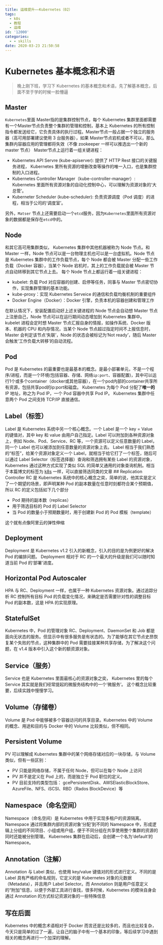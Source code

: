 ```yaml
---
title: 运维提升——Kubernetes（02）
tags:
  - k8s
  - 教程
  - 运维
id: '12000'
categories:
  - - skills
date: 2020-03-23 21:50:58
---
```


# Kubernetes 基本概念和术语

> 晚上刚下班，学习下 Kubernetes 的基本概念和术语，先了解基本概念，后面不至于学的时候一脸懵逼

## Master

`Kubernetes`里面 Master指的是集群控制节点，每个 Kubernetes 集群里面都需要有一个Master节点负责整个集群的管理和控制，基本上 Kubernetes 的所有控制指令都发送给它，它负责具体的执行过程。Master节点一般占据一个独立的服务器（高可用部署建议使用 3 台服务器），如果 Master节点宕机或者不可以，那么集群内容器应用的管理都将失效（不像 zookeeper 一样可以推选出一个新的 master 节点） Master节点上运行着一组关键进程：
<!--more-->
*   Kubernetes API Servre (kube-apiserver): 提供了 HTTP Rest 接口的关键服务进程， Kubernetes 里所有资源的增删改查等操作的唯一入口，也是集群控制的入口进程。
*   Kubernetes Controller Manager（kube-controller-manager）: Kubernetes 里面所有资源对象的自动化控制中心，可以理解为资源对象的‘大总管’。
*   Kuberneter Scheduler (kube-scheduler): 负责资源调度（Pod 调度）的进程，相当于公司的‘调度室’。

另外，`Matser` 节点上还需要启动一个`etcd`服务，因为`Kubernetes`里面所有资源对象的数据都是保存在`etcd`中的。

## Node

和其它高可用集群类似， Kubernetes 集群中其他机器被称为 Node 节点。和 Master 一样，Node 节点可以是一台物理主机也可以是一台虚拟机。Node 节点是 Kubernetes 集群中的工作负载节点，每个 Node 都会被 Master 分配一些工作负载（Docker 容器），当某个 Node 宕机时，其上的工作负载就会被 Master 节点自动转移到其它节点上去。 每个 Node 节点上都运行着一组关键进程：

*   kubelet: 负载 Pod 对应容器的创建、启停等任务，同事与 Master 节点密切协作，实现集群管理的基本功能。
*   kube-proxy：实现 Kubernetes Serveice 的通信和负载均衡机制的重要组件
*   Docker Engine（Docker）：Docker 引擎，负责本机的容器创建和管理工作

在默认情况下，安装配置启动好上述关键进程的 Node 节点会自动想 Master 节点上注册自己，Node 节点可以在运行期间动态增加到 Kubernetes 集群中。kubelet 进程会定时想 Master 节点汇报自身的情报，如操作系统、Docker 版本、机器的 CPU 和内存情况，当某个 Node 节点超过指定时间不上报信息时，Master 会判定该节点‘失联’，Node 的状态会被标记为‘Not ready’，随后 Master 会触发‘工作负载大转移’的自动流程。

## Pod

Pod 是 Kubernetes 的最重要也是最基本的概念。是最小部署单元，不是一个程序/进程，而是一个环境(包括容器、存储、网络`ip:port`、容器配置)，其中可以运行1个或多个container（docker或其他容器），在一个pod内部的container共享所有资源，包括共享pod的ip:port和磁盘。 Kubernetes 为每个 Pod 分配了**唯一的** IP 地址，称之为 Pod IP，一个 Pod 容器中共享 Pod IP。 Kubernetes 集群中任意两个 Pod 之间支持 TCP/IP 直接通信。

## Label（标签）

Label 是 Kubernetes 系统中另一个核心概念。一个 Label 是一个 key = Value 的键值对，其中 key 和 value 由用户自己指定。Label 可以附加到各种资源对象上，例如 Node、Pod、Service、RC 等，一个资源可以定义任意数量的 Label，同一个 Label 也可以被添加到任意数量的资源对象上去。 Label 相当于我们熟悉的“标签”，给某个资源对象定义一个 Label，就相当于给它打了一个标签，随后可以通过 Label Selector（标签选择器）查询和筛选拥有某些 Label 的资源对象， Kubernetes 通过这种方式实现了类似 SQL 的简单又通用的对象查询机制。相当于本篇博文的标签为 [k8s](https://www.52ynn.top/index.php/tag/k8s/ "k8s") 一样，可以直接筛选同类的文章 ## Replication Controller RC 是 Kubernetes 系统中的核心概念之奕，简单的说，他其实是定义了一个期望的场景，即声明某种 Pod 的副本数量在任意时刻都符合某个预期值，所以 RC 的定义包括如下几个部分

*   Pod 期待的副本数（replicas）
*   用于筛选目标的 Pod 的 Label Selector
*   当 Pod 的数量小于预期数量时，用于创建新 Pod 的 Pod 模板（template）

这个就有点像阿里云的弹性伸缩

## Deployment

Deployment 是 Kubernetes v1.2 引入的新概念，引入的目的是为例更好的解决 Pod 的编排问题。 Deployment 相对于 RC 的一个最大的升级是我们可以随时知道当前 Pod 的‘部署’进度。

## Horizontal Pod Autoscaler

HPA 与 RC、Deployment 一样，也属于一种 Kubernetes 资源对象。通过追踪分析 RC 控制所有目标 Pod 的负载变化情况，来确定是否需要针对性的调整目标 Pod 的副本数，这是 HPA 的实现原理。

## StatefulSet

Kubernetes 中，Pod 的管理对象 RC、Deployment、DaemonSet 和 Job 都是面向无状态的服务。但显示中有很多服务是有状态的。为了能够在其它节点史昂恢复某个失败的节点，这种集群中的 Pod 需要挂接某种共享存储，为了解决这个问题，在 v1.4 版本中引入这个新的额资源对象。

## Service（服务）

Service 也是 Kubernetes 里面最核心的资源对象之奕， Kubernetes 里的每个 Service 其实就是我们经常提起的微服务结构中的一个‘微服务’。 这个概念比较重要，后续实践中慢慢学习。

## Volume（存储卷）

Volume 是 Pod 中能够被多个容器访问的共享目录。Kubernetes 中的 Volume 的概念、用途和目的与 Docker 中的 Volume 比较类似，但不相同。

## Persistent Volume

PV 可以理解成 Kubernetes 集群中的某个网络存储对应的一块存储，与 Volume 类似，但有一些区别：

*   PV 只能是网络存储，不属于任何 Node，但可以在每个 Node 上访问
*   PV 并不是定义在 Pod 上的，而是独立于 Pod 职位的定义。
*   PV 目前支持的类型包括： gcePersistentDisk、AWSElasticBlockStore、AzureFile、NFS、iSCSI、RBD（Rados BlockDevice）等

## Namespace（命名空间）

Namespace（命名空间）是 Kubernetes 中用于实现多租户的资源隔离。Namespace 通过将集群内部的资源对象‘分配’到不同的 Namespace 中，形成逻辑上分组的不同项目、小组或用户组，便于不同分组在共享使用整个集群的资源的同时还能被分别管理。 Kubernetes 集群在启动后，会创建一个名为‘default’的 Namespace。

## Annotation（注解）

Annotation 与 Label 类似，也使用 key/value 键值对的形式进行定义。不同的是 Label 具有严格的命名规则，它定义的是 Kubernetes 对象的元数据（Metadata），并且用户 Label Selector。而 Annotation 则是用户任意定义的“附加”信息，以便于外部工具进行查找，很多时候，Kubernetes 的模块自身会通过 Annotation 的方式标记资源对象的一些特殊信息

## 写在后面

Kubernetes 中的概念术语相对于 Docker 而言还是比较多的，而且也比较复杂，今天只是简单的过了一遍，让自己的脑子中有一个基本的印象，等后续学习中遇到相关的概念再进行一个加深的理解。